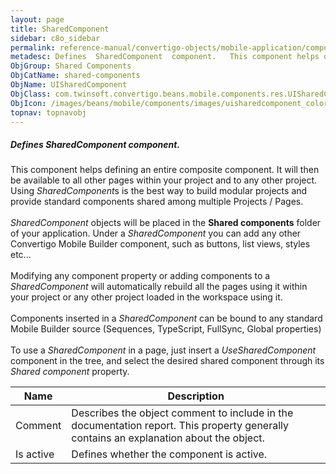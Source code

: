 ```yaml
---
layout: page
title: SharedComponent
sidebar: c8o_sidebar
permalink: reference-manual/convertigo-objects/mobile-application/components/shared-components/sharedcomponent/
metadesc: Defines  SharedComponent  component.   This component helps defining an entire composite component. It will then be available to all other pages withi
ObjGroup: Shared Components
ObjCatName: shared-components
ObjName: UISharedComponent
ObjClass: com.twinsoft.convertigo.beans.mobile.components.res.UISharedComponent
ObjIcon: /images/beans/mobile/components/images/uisharedcomponent_color_32x32.png
topnav: topnavobj
---
```

##### Defines <i>SharedComponent</i> component. <br/>

 This component helps defining an entire composite component. It will then be available to all other pages within your project and to any other project. Using <i>SharedComponent</i>s is the best way to build modular projects and provide standard components shared among multiple Projects / Pages.<br/>
<br/>
<i>SharedComponent</i> objects will be placed in the <b>Shared components</b> folder of your application. Under a <i>SharedComponent</i> you can add any other Convertigo Mobile Builder component, such as buttons, list views, styles etc...<br/>
<br/>
Modifying any component property or adding components to a <i>SharedComponent</i> will automatically rebuild all the pages using it within your project or any other project loaded in the workspace using it.<br/>
<br/>
Components inserted in a <i>SharedComponent</i> can be bound to any standard Mobile Builder source (Sequences, TypeScript, FullSync, Global properties) <br/>
<br/>
To use a <i>SharedComponent</i> in a page, just insert a <i>UseSharedComponent</i> component in the tree, and select the desired shared component through its <i>Shared component</i> property.

Name | Description 
--- | ---
Comment | Describes the object comment to include in the documentation report.  This property generally contains an explanation about the object. 
Is active | Defines whether the component is active. 

